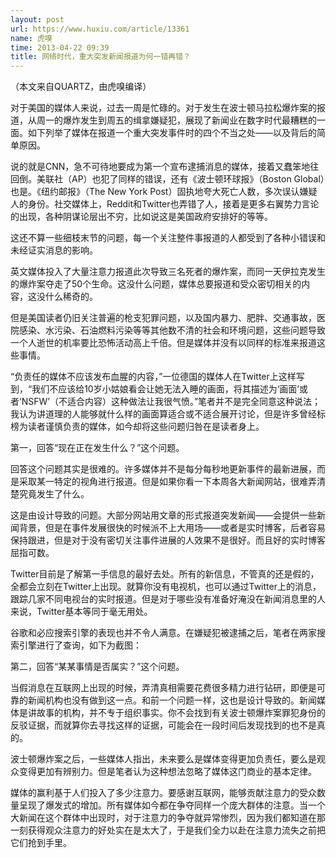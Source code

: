 ```yaml
---
layout: post
url: https://www.huxiu.com/article/13361
name: 虎嗅
time: 2013-04-22 09:39
title: 网络时代，重大突发新闻报道为何一错再错？
---
```

（本文来自QUARTZ，由虎嗅编译）

对于美国的媒体人来说，过去一周是忙碌的。对于发生在波士顿马拉松爆炸案的报道，从周一的爆炸发生到周五的缉拿嫌疑犯，展现了新闻业在数字时代最糟糕的一面。如下列举了媒体在报道一个重大突发事件时的四个不当之处——以及背后的简单原因。

说的就是CNN，急不可待地要成为第一个宣布逮捕消息的媒体，接着又蠢笨地往回倒。美联社（AP）也犯了同样的错误，还有《波士顿环球报》（Boston Global）也是。《纽约邮报》（The New York Post）固执地夸大死亡人数，多次误认嫌疑人的身份。社交媒体上，Reddit和Twitter也弄错了人，接着是更多右翼势力言论的出现，各种阴谋论层出不穷，比如说这是美国政府安排好的等等。

这还不算一些细枝末节的问题，每一个关注整件事报道的人都受到了各种小错误和未经证实消息的影响。

英文媒体投入了大量注意力报道此次导致三名死者的爆炸案，而同一天伊拉克发生的爆炸案夺走了50个生命。这没什么问题，媒体总要报道和受众密切相关的内容，这没什么稀奇的。

但是美国读者仍旧关注普遍的枪支犯罪问题，以及国内暴力、肥胖、交通事故，医院感染、水污染、石油燃料污染等等其他数不清的社会和环境问题，这些问题导致一个人逝世的机率要比恐怖活动高上千倍。但是媒体并没有以同样的标准来报道这些事情。

“负责任的媒体不应该发布血腥的内容，”一位德国的媒体人在Twitter上这样写到，“我们不应该给10岁小姑娘看会让她无法入睡的画面，将其描述为‘画面’或者‘NSFW’（不适合内容）这种做法让我很气愤。”笔者并不是完全同意这种说法；我认为讲道理的人能够就什么样的画面算适合或不适合展开讨论，但是许多曾经标榜为读者谨慎负责的媒体，如今却将这些问题归咎在是读者身上。

第一，回答“现在正在发生什么？”这个问题。

回答这个问题其实是很难的。许多媒体并不是每分每秒地更新事件的最新进展，而是采取某一特定的视角进行报道。但是如果你看一下本周各大新闻网站，很难弄清楚究竟发生了什么。

这是由设计导致的问题。大部分网站用文章的形式报道突发新闻——会提供一些新闻背景，但是在事件发展很快的时候派不上大用场——或者是实时博客，后者容易保持跟进，但是对于没有密切关注事件进展的人效果不是很好。而且好的实时博客屈指可数。

Twitter目前是了解第一手信息的最好去处。所有的新信息，不管真的还是假的，全都会立刻在Twitter上出现。就算你没有电视机，也可以通过Twitter上的消息，跟踪几家不同电视台的实时报道。但是对于哪些没有准备好淹没在新闻消息里的人来说，Twitter基本等同于毫无用处。

谷歌和必应搜索引擎的表现也并不令人满意。在嫌疑犯被逮捕之后，笔者在两家搜索引擎进行了查询，如下为截图：

第二，回答“某某事情是否属实？”这个问题。

当假消息在互联网上出现的时候，弄清真相需要花费很多精力进行钻研，即便是可靠的新闻机构也没有做到这一点。和前一个问题一样，这也是设计导致的。新闻媒体是讲故事的机构，并不专于组织事实。你不会找到有关波士顿爆炸案罪犯身份的反驳证据，而就算你去寻找这样的证据，可能会在一段时间后发现找到的也不是真的。

波士顿爆炸案之后，一些媒体人指出，未来要么是媒体变得更加负责任，要么是观众变得更加有辨别力。但是笔者认为这种想法忽略了媒体这门商业的基本定律。

媒体的赢利基于人们投入了多少注意力。要感谢互联网，能够贡献注意力的受众数量呈现了爆发式的增加。所有媒体如今都在争夺同样一个庞大群体的注意。当一个大新闻在这个群体中出现时，对于注意力的争夺就异常惨烈，因为我们都知道在那一刻获得观众注意力的好处实在是太大了，于是我们全力以赴在注意力流失之前把它们抢到手里。

